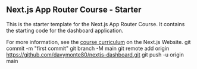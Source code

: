 ## Next.js App Router Course - Starter

This is the starter template for the Next.js App Router Course. It contains the starting code for the dashboard application.

For more information, see the [course curriculum](https://nextjs.org/learn) on the Next.js Website.
git commit -m "first commit"
git branch -M main
git remote add origin https://github.com/davymonte80/nextjs-dashboard.git
git push -u origin main


